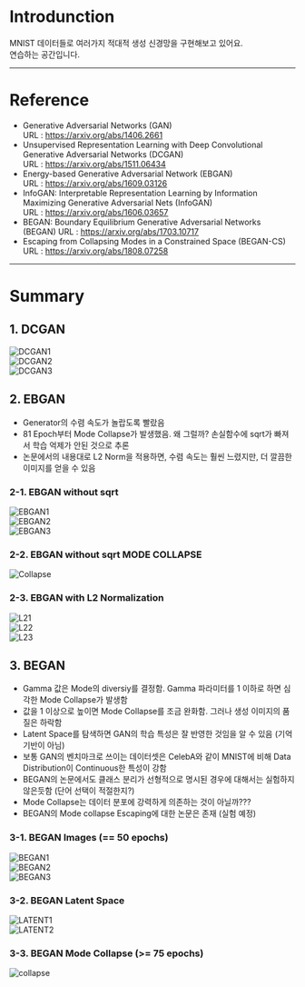 # Introdunction  
MNIST 데이터들로 여러가지 적대적 생성 신경망을 구현해보고 있어요.  
연습하는 공간입니다.  
  
  
***
# Reference  
- Generative Adversarial Networks (GAN)  
  URL : https://arxiv.org/abs/1406.2661  
- Unsupervised Representation Learning with Deep Convolutional Generative Adversarial Networks (DCGAN)  
  URL : https://arxiv.org/abs/1511.06434  
- Energy-based Generative Adversarial Network  (EBGAN)  
  URL : https://arxiv.org/abs/1609.03126  
- InfoGAN: Interpretable Representation Learning by Information Maximizing Generative Adversarial Nets (InfoGAN)  
  URL : https://arxiv.org/abs/1606.03657  
- BEGAN: Boundary Equilibrium Generative Adversarial Networks  (BEGAN)
  URL : https://arxiv.org/abs/1703.10717  
- Escaping from Collapsing Modes in a Constrained Space  (BEGAN-CS)  
  URL : https://arxiv.org/abs/1808.07258  
  
  
***
# Summary  
  
  
## 1. DCGAN  
![DCGAN1](https://github.com/Doyosae/GAN_Guideline/blob/master/DCGAN/sample/DCGAN1.png)  
![DCGAN2](https://github.com/Doyosae/GAN_Guideline/blob/master/DCGAN/sample/DCGAN2.png)  
![DCGAN3](https://github.com/Doyosae/GAN_Guideline/blob/master/DCGAN/sample/DCGAN3.png)  
  
  
## 2. EBGAN  
-  Generator의 수렴 속도가 놀랍도록 빨랐음  
-  81 Epoch부터 Mode Collapse가 발생했음. 왜 그럴까? 손실함수에 sqrt가 빠져서 학습 억제가 안된 것으로 추론  
-  논문에서의 내용대로 L2 Norm을 적용하면, 수렴 속도는 훨씬 느렸지만, 더 깔끔한 이미지를 얻을 수 있음  
  
### 2-1. EBGAN without sqrt  
![EBGAN1](https://github.com/Doyosae/GAN_Guideline/blob/master/EBGAN/sample/EBGAN1.png)  
![EBGAN2](https://github.com/Doyosae/GAN_Guideline/blob/master/EBGAN/sample/EBGAN2.png)  
![EBGAN3](https://github.com/Doyosae/GAN_Guideline/blob/master/EBGAN/sample/EBGAN3.png)  
  
### 2-2. EBGAN without sqrt MODE COLLAPSE  
![Collapse](https://github.com/Doyosae/GAN_Guideline/blob/master/EBGAN/sample/81%20epoch.png)  
  
### 2-3. EBGAN with L2 Normalization  
![L21](https://github.com/Doyosae/GAN_Guideline/blob/master/EBGAN/sample/L2%20Norm%201.png)  
![L22](https://github.com/Doyosae/GAN_Guideline/blob/master/EBGAN/sample/L2%20Norm%202.png)  
![L23](https://github.com/Doyosae/GAN_Guideline/blob/master/EBGAN/sample/L2%20Norm%203.png)  
  
  
## 3. BEGAN
- Gamma 값은 Mode의 diversiy를 결정함. Gamma 파라미터를 1 이하로 하면 심각한 Mode Collapse가 발생함  
- 값을 1 이상으로 높이면 Mode Collapse를 조금 완화함. 그러나 생성 이미지의 품질은 하락함  
- Latent Space를 탐색하면 GAN의 학습 특성은 잘 반영한 것임을 알 수 있음 (기억 기반이 아님)  
- 보통 GAN의 벤치마크로 쓰이는 데이터셋은 CelebA와 같이 MNIST에 비해 Data Distribution이 Continuous한 특성이 강함  
- BEGAN의 논문에서도 클래스 분리가 선형적으로 명시된 경우에 대해서는 실험하지 않은듯함 (단어 선택이 적절한지?)  
- Mode Collapse는 데이터 분포에 강력하게 의존하는 것이 아닐까???  
- BEGAN의 Mode collapse Escaping에 대한 논문은 존재 (실험 예정)  
  
### 3-1. BEGAN Images (== 50 epochs)  
![BEGAN1](https://github.com/Doyosae/GAN_Guideline/blob/master/BEGAN/sample/BEGAN%20sample%201.png)  
![BEGAN2](https://github.com/Doyosae/GAN_Guideline/blob/master/BEGAN/sample/BEGAN%20sample%202.png)  
![BEGAN3](https://github.com/Doyosae/GAN_Guideline/blob/master/BEGAN/sample/BEGAN%20sample%203.png)  
  
### 3-2. BEGAN Latent Space  
![LATENT1](https://github.com/Doyosae/GAN_Guideline/blob/master/BEGAN/sample/Latent%20Space%201.png)  
![LATENT2](https://github.com/Doyosae/GAN_Guideline/blob/master/BEGAN/sample/Latent%20Space%202.png)  
  
### 3-3. BEGAN Mode Collapse (>= 75 epochs)  
![collapse](https://github.com/Doyosae/GAN_Guideline/blob/master/BEGAN/sample/Mode%20collapse%202%20(75epoch).png)  
